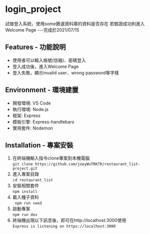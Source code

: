 # login_project
試做登入系統，使用some篩選資料庫的資料是否存在
若驗證成功則進入Welcome Page
---完成於2021/07/15

## Features - 功能說明
* 使用者可以輸入帳號(信箱)、密碼登入
* 登入成功後，進入Welcome Page
* 登入失敗，顯示invalid user、wrong password等字樣

## Environment - 環境建置
* 開發環境: VS Code 
* 執行環境: Node.js 
* 框架: Express
* 模板引擎: Express-handlebars
* 實用套件: Nodemon

## Installation - 專案安裝
1. 在終端機輸入指令clone專案到本機電腦  
```git clone https://github.com/joeyWuTRKTR/restaurant_list-project.git```
2. 進入專案目錄  
```cd restaurant_list```
3. 安裝相關套件  
```npm install```
4. 載入種子資料  
``` npm run seed```
5. 啟動專案  
```npm run dev```
6. 終端機出現以下訊息後，即可在http://localhost:3000使用  
```Express is listening on https://localhost:3000```
